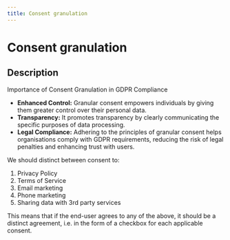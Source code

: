 ```yaml
---
title: Consent granulation
---
```

# Consent granulation
## Description
Importance of Consent Granulation in GDPR Compliance
- **Enhanced Control:** Granular consent empowers individuals by giving them greater control over their personal data.
- **Transparency:** It promotes transparency by clearly communicating the specific purposes of data processing.
- **Legal Compliance:** Adhering to the principles of granular consent helps organisations comply with GDPR requirements, reducing the risk of legal penalties and enhancing trust with users.

We should distinct between consent to: 
1. Privacy Policy 
2. Terms of Service 
3. Email marketing 
4. Phone marketing
5. Sharing data with 3rd party services

This means that if the end-user agrees to any of the above, it should be a distinct agreement, i.e. in the form of a checkbox for each applicable consent.